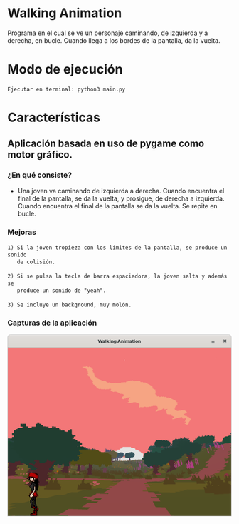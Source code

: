 # Walking Animation
Programa en el cual se ve un personaje caminando, de izquierda y a derecha, en
bucle. Cuando llega a los bordes de la pantalla, da la vuelta.

# Modo de ejecución

    Ejecutar en terminal: python3 main.py
# Características

## Aplicación basada en uso de pygame como motor gráfico.

### ¿En qué consiste?

  - Una joven va caminando de izquierda a derecha. Cuando encuentra el final 
    de la pantalla, se da la vuelta, y prosigue, de derecha a izquierda. Cuando
    encuentra el final de la pantalla se da la vuelta. Se repite en bucle.

### Mejoras

    1) Si la joven tropieza con los límites de la pantalla, se produce un sonido
       de colisión.

    2) Si se pulsa la tecla de barra espaciadora, la joven salta y además se
       produce un sonido de "yeah".

    3) Se incluye un background, muy molón.

### Capturas de la aplicación

![Joven caminando](walkinganimation/assets/imagen/captura_juego.png)

